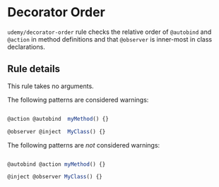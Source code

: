 # Decorator Order

`udemy/decorator-order` rule checks the relative order of `@autobind` and  `@action` in
method definitions and that `@observer` is inner-most in class declarations.

## Rule details

This rule takes no arguments.

The following patterns are considered warnings:

```js

@action @autobind  myMethod() {}

@observer @inject  MyClass() {}

```

The following patterns are *not* considered warnings:

```js

@autobind @action myMethod() {}

@inject @observer MyClass() {}
 
```
